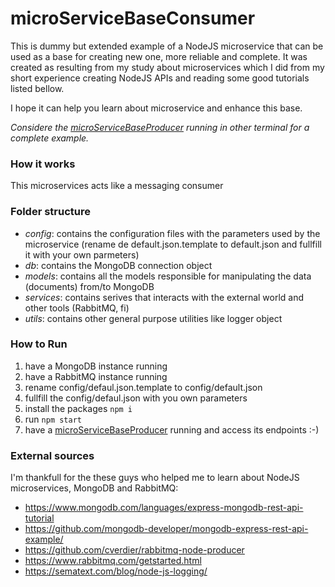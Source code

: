 # microServiceBaseConsumer
This is dummy but extended example of a NodeJS microservice that can be used as a base for creating new one, more reliable and complete. 
It was created as resulting from my study about microservices which I did from my short experience creating NodeJS APIs and reading some good tutorials listed bellow.

I hope it can help you learn about microservice and enhance this base.

*Considere the [microServiceBaseProducer](https://github.com/rafaelcastellar/microServiceBaseProducer) running in other terminal for a complete example.*


### How it works
This microservices acts like a messaging consumer

### Folder structure
* *config*: contains the configuration files with the parameters used by the microservice (rename de default.json.template to default.json and fullfill it with your own parmeters)
* *db*: contains the MongoDB connection object 
* *models*: contains all the models responsible for manipulating the data (documents) from/to MongoDB 
* *services*: contains serives that interacts with the external world and other tools (RabbitMQ, fi) 
* *utils*: contains other general purpose utilities like logger object 

### How to Run
1. have a MongoDB instance running
2. have a RabbitMQ instance running
3. rename config/defaul.json.template to config/default.json
4. fullfill the config/defaul.json with you own parameters
5. install the packages
`npm i`
6. run `npm start`
7. have a [microServiceBaseProducer](https://github.com/rafaelcastellar/microServiceBaseProducer) running and access its endpoints :-)


### External sources
I'm thankfull for the these guys who helped me to learn about NodeJS microservices, MongoDB and RabbitMQ: 

* https://www.mongodb.com/languages/express-mongodb-rest-api-tutorial
* https://github.com/mongodb-developer/mongodb-express-rest-api-example/
* https://github.com/cverdier/rabbitmq-node-producer
* https://www.rabbitmq.com/getstarted.html
* https://sematext.com/blog/node-js-logging/
